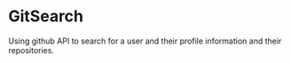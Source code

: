 # GitSearch
Using github API to search for a user and their profile information and their repositories.
